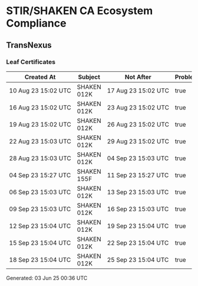 # STIR/SHAKEN CA Ecosystem Compliance

## TransNexus

### Leaf Certificates

| Created At | Subject | Not After | Problems | Link |
|------------|---------|-----------|----------|------|
| 10&#160;Aug&#160;23&#160;15:02&#160;UTC | SHAKEN 012K | 17&#160;Aug&#160;23&#160;15:02&#160;UTC | true | [view](../CERTS/f45eec501f0f0bef1f91568737c0553982e464569766d28f65db406ec8b87db1/README.md) |
| 16&#160;Aug&#160;23&#160;15:02&#160;UTC | SHAKEN 012K | 23&#160;Aug&#160;23&#160;15:02&#160;UTC | true | [view](../CERTS/3c34a30a156f42c3fda1801ade129f63d8a87c9ac2c04034690205ac4d83e81a/README.md) |
| 19&#160;Aug&#160;23&#160;15:02&#160;UTC | SHAKEN 012K | 26&#160;Aug&#160;23&#160;15:02&#160;UTC | true | [view](../CERTS/bde72983817a5da9aed480cbbb335782dec1db7c5ab2b3362afd6341866e0c06/README.md) |
| 22&#160;Aug&#160;23&#160;15:03&#160;UTC | SHAKEN 012K | 29&#160;Aug&#160;23&#160;15:02&#160;UTC | true | [view](../CERTS/6152d5260312fe84000574d7d9bb2284f3058fdf7f06199d5e2401d1ea5f1d2f/README.md) |
| 28&#160;Aug&#160;23&#160;15:03&#160;UTC | SHAKEN 012K | 04&#160;Sep&#160;23&#160;15:03&#160;UTC | true | [view](../CERTS/7d696f000ce7cabecdb9750ae341cac4f9037c226d43b3cab2914f99bd3eed58/README.md) |
| 04&#160;Sep&#160;23&#160;15:27&#160;UTC | SHAKEN 155F | 11&#160;Sep&#160;23&#160;15:27&#160;UTC | true | [view](../CERTS/70e80477a6be64ac9b7992f606974166e8485a07cc465fe53c084d910d5a874b/README.md) |
| 06&#160;Sep&#160;23&#160;15:03&#160;UTC | SHAKEN 012K | 13&#160;Sep&#160;23&#160;15:03&#160;UTC | true | [view](../CERTS/9d1dcf8ce7731673329d4b994800829654081c61e6c8a0bea6d2bb9bc0389f3a/README.md) |
| 09&#160;Sep&#160;23&#160;15:03&#160;UTC | SHAKEN 012K | 16&#160;Sep&#160;23&#160;15:03&#160;UTC | true | [view](../CERTS/4d43cd6de3af4cc22725ecb1909ef5807ab486587c96ff66b714bcb5ac9d6eb8/README.md) |
| 12&#160;Sep&#160;23&#160;15:04&#160;UTC | SHAKEN 012K | 19&#160;Sep&#160;23&#160;15:04&#160;UTC | true | [view](../CERTS/b509fc3a4fd15e5557861038ec7e4f06cfa17091f437c7d3a35724de6d9e447f/README.md) |
| 15&#160;Sep&#160;23&#160;15:04&#160;UTC | SHAKEN 012K | 22&#160;Sep&#160;23&#160;15:04&#160;UTC | true | [view](../CERTS/20ad1eb3c4c45d7abc142ef434c384c43c7c51f593d800ef48c96235a99b0e8e/README.md) |
| 18&#160;Sep&#160;23&#160;15:04&#160;UTC | SHAKEN 012K | 25&#160;Sep&#160;23&#160;15:04&#160;UTC | true | [view](../CERTS/3fb4acc6a0edf64b01ce66c017fd07f2b99bf2b7b5e8ba7c939b9942ee7e72f5/README.md) |


Generated: 03 Jun 25 00:36 UTC
